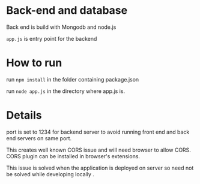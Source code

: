 # Back-end and database

Back end is build with Mongodb and node.js

`app.js` is entry point for the backend

# How to run
run `npm install` in the folder containing package.json

run `node app.js` in the directory where app.js is. 

# Details
port is set to 1234 for backend server to avoid running front end and back end servers on same port.

This creates well known CORS issue and will need browser to allow CORS. CORS plugin can be installed in browser's extensions.

This issue is solved when the application is deployed on server so need not be solved while developing locally .

